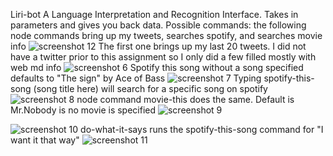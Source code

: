 Liri-bot
A Language Interpretation and Recognition Interface. Takes in parameters and gives you back data.
Possible commands: the following node commands bring up my tweets, searches spotify, and searches movie info
![screenshot 12](https://user-images.githubusercontent.com/26259459/33055315-5c7059a6-ce44-11e7-8fb1-e157844049f0.png)
The first one brings up my last 20 tweets. I did not have a twitter prior to this assignment so I only did a few filled mostly with web md info
![screenshot 6](https://user-images.githubusercontent.com/26259459/33055309-5c055a3e-ce44-11e7-863a-8f9b505d6372.png)
Spotify this song without a song specified defaults to "The sign" by Ace of Bass
![screenshot 7](https://user-images.githubusercontent.com/26259459/33055310-5c18c66e-ce44-11e7-8798-4557fffe18d7.png)
Typing spotify-this-song (song title here) will search for a specific song on spotify
![screenshot 8](https://user-images.githubusercontent.com/26259459/33055311-5c28dde2-ce44-11e7-970d-8083b911e1c5.png)
node command movie-this does the same. Default is Mr.Nobody is no movie is specified
![screenshot 9](https://user-images.githubusercontent.com/26259459/33055312-5c388490-ce44-11e7-8f89-917908e50ed8.png)

![screenshot 10](https://user-images.githubusercontent.com/26259459/33055313-5c48c062-ce44-11e7-8471-572734e72a0b.png)
do-what-it-says runs the spotify-this-song command for "I want it that way"
![screenshot 11](https://user-images.githubusercontent.com/26259459/33055314-5c598cd0-ce44-11e7-98e7-6250b999a05c.png)


